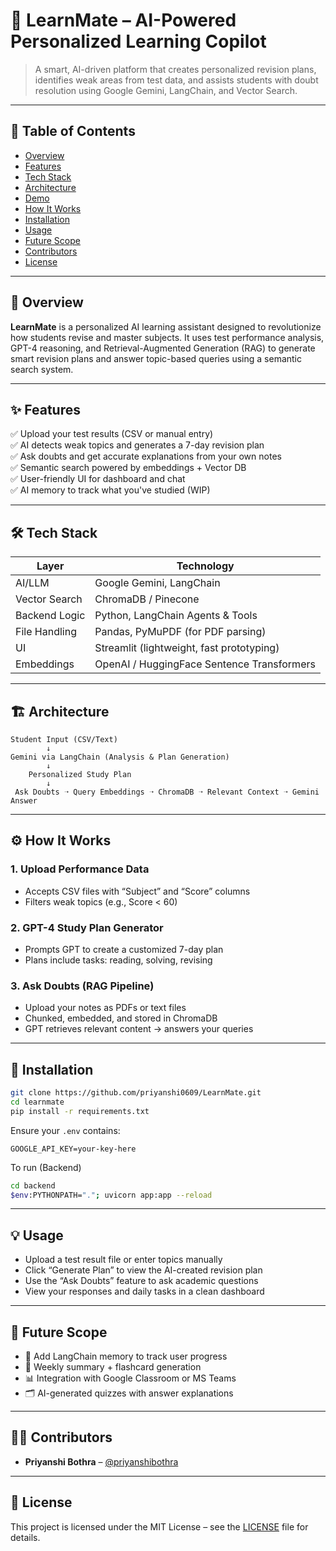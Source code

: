 # 🚀 LearnMate – AI-Powered Personalized Learning Copilot

> A smart, AI-driven platform that creates personalized revision plans, identifies weak areas from test data, and assists students with doubt resolution using Google Gemini, LangChain, and Vector Search.

---

## 📌 Table of Contents

- [Overview](#overview)
- [Features](#features)
- [Tech Stack](#tech-stack)
- [Architecture](#architecture)
- [Demo](#demo)
- [How It Works](#how-it-works)
- [Installation](#installation)
- [Usage](#usage)
- [Future Scope](#future-scope)
- [Contributors](#contributors)
- [License](#license)

---

## 🧠 Overview

**LearnMate** is a personalized AI learning assistant designed to revolutionize how students revise and master subjects. It uses test performance analysis, GPT-4 reasoning, and Retrieval-Augmented Generation (RAG) to generate smart revision plans and answer topic-based queries using a semantic search system.

---

## ✨ Features

✅ Upload your test results (CSV or manual entry)  
✅ AI detects weak topics and generates a 7-day revision plan  
✅ Ask doubts and get accurate explanations from your own notes  
✅ Semantic search powered by embeddings + Vector DB  
✅ User-friendly UI for dashboard and chat  
✅ AI memory to track what you've studied (WIP)

---

## 🛠️ Tech Stack

| Layer             | Technology                                      |
|------------------|-------------------------------------------------|
| AI/LLM            | Google Gemini, LangChain                         |
| Vector Search     | ChromaDB / Pinecone                            |
| Backend Logic     | Python, LangChain Agents & Tools               |
| File Handling     | Pandas, PyMuPDF (for PDF parsing)              |
| UI                | Streamlit (lightweight, fast prototyping)      |
| Embeddings        | OpenAI / HuggingFace Sentence Transformers     |

---

## 🏗️ Architecture

```
Student Input (CSV/Text)
        ↓
Gemini via LangChain (Analysis & Plan Generation)
        ↓
    Personalized Study Plan
        ↓
 Ask Doubts ➝ Query Embeddings ➝ ChromaDB ➝ Relevant Context ➝ Gemini Answer
```

---


## ⚙️ How It Works

### 1. Upload Performance Data
- Accepts CSV files with “Subject” and “Score” columns
- Filters weak topics (e.g., Score < 60)

### 2. GPT-4 Study Plan Generator
- Prompts GPT to create a customized 7-day plan
- Plans include tasks: reading, solving, revising

### 3. Ask Doubts (RAG Pipeline)
- Upload your notes as PDFs or text files
- Chunked, embedded, and stored in ChromaDB
- GPT retrieves relevant content → answers your queries

---

## 🚀 Installation

```bash
git clone https://github.com/priyanshi0609/LearnMate.git
cd learnmate
pip install -r requirements.txt
```

Ensure your `.env` contains:
```
GOOGLE_API_KEY=your-key-here
```

To run (Backend)

```bash
cd backend
$env:PYTHONPATH="."; uvicorn app:app --reload
```

---

## 💡 Usage

- Upload a test result file or enter topics manually
- Click “Generate Plan” to view the AI-created revision plan
- Use the “Ask Doubts” feature to ask academic questions
- View your responses and daily tasks in a clean dashboard

---

## 🔮 Future Scope

- 🧠 Add LangChain memory to track user progress
- 📘 Weekly summary + flashcard generation
- 📊 Integration with Google Classroom or MS Teams
- 🗂️ AI-generated quizzes with answer explanations

---

## 👩‍💻 Contributors

- **Priyanshi Bothra** – [@priyanshibothra](https://github.com/priyanshibothra)

---

## 📄 License

This project is licensed under the MIT License – see the [LICENSE](LICENSE) file for details.
